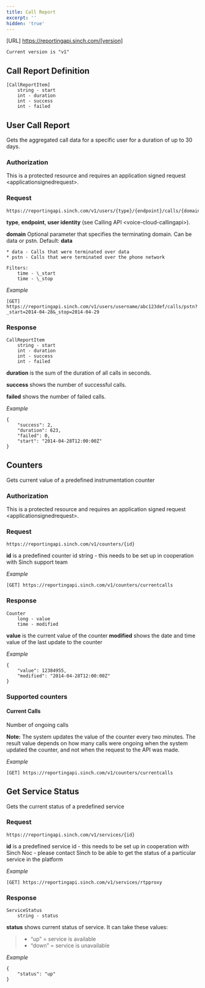 ```yaml
---
title: Call Report
excerpt: ''
hidden: 'true'
---
```

[URL]
        https://reportingapi.sinch.com/[version]

    Current version is "v1"

## Call Report Definition

    [CallReportItem]
        string - start
        int - duration
        int - success
        int - failed

## User Call Report

Gets the aggregated call data for a specific user for a duration of up to 30 days.

### Authorization

This is a protected resource and requires an application signed request \<applicationsignedrequest\>.

### Request

    https://reportingapi.sinch.com/v1/users/{type}/{endpoint}/calls/{domain}

**type**, **endpoint**, **user identity** (see Calling API \<voice-cloud-callingapi\>).

**domain** Optional parameter that specifies the terminating domain. Can be data or pstn. Default: **data**

    * data - Calls that were terminated over data
    * pstn - Calls that were terminated over the phone network

    Filters:
        time - \_start
        time - \_stop

*Example*

    [GET] https://reportingapi.sinch.com/v1/users/username/abc123def/calls/pstn?_start=2014-04-28&_stop=2014-04-29

### Response

    CallReportItem
        string - start
        int - duration
        int - success
        int - failed

**duration** is the sum of the duration of all calls in seconds.

**success** shows the number of successful calls.

**failed** shows the number of failed calls.

*Example*

    {
        "success": 2,
        "duration": 623,
        "failed": 0,
        "start": "2014-04-28T12:00:00Z"
    }

## Counters

Gets current value of a predefined instrumentation counter

### Authorization

This is a protected resource and requires an application signed request \<applicationsignedrequest\>.

### Request

    https://reportingapi.sinch.com/v1/counters/{id}

**id** is a predefined counter id string - this needs to be set up in cooperation with Sinch support team

*Example*

    [GET] https://reportingapi.sinch.com/v1/counters/currentcalls

### Response

    Counter
        long - value
        time - modified

**value** is the current value of the counter **modified** shows the date and time value of the last update to the counter

*Example*

    {
        "value": 12384955,
        "modified": "2014-04-28T12:00:00Z"
    }

### Supported counters

#### Current Calls

Number of ongoing calls

**Note:** The system updates the value of the counter every two minutes. The result value depends on how many calls were ongoing when the system updated the counter, and not when the request to the API was made.

*Example*

    [GET] https://reportingapi.sinch.com/v1/counters/currentcalls

## Get Service Status

Gets the current status of a predefined service

### Request

    https://reportingapi.sinch.com/v1/services/{id}

**id** is a predefined service id - this needs to be set up in cooperation with Sinch Noc - please contact Sinch to be able to get the status of a particular service in the platform

*Example*

    [GET] https://reportingapi.sinch.com/v1/services/rtpproxy

### Response

    ServiceStatus
        string - status

**status** shows current status of service. It can take these values:

> -   “up” = service is available
> -   “down” = service is unavailable

*Example*

    {
        "status": "up"
    }
